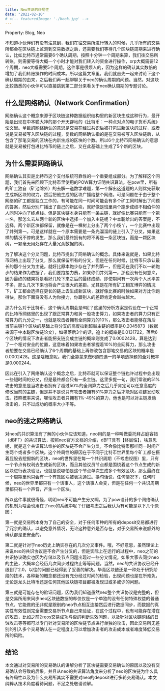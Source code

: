```yaml
---
title: Neo共识的终局性
date: "2021-02-10"
# <!-- featuredImage: './book.jpg' -->
---
```


Property: Blog, Neo

不知道小伙伴们有没有注意到，我们在往交易所进行转入的时候，几乎所有的交易所都会在区块链上监测到交易数据之后，还需要我们等待几个区块链周期来进行确认，比如比特币通常需要6个确认周期，按照十分钟一个周期来算，我们往交易所转账，则需要等待大概一个小时才能对我们转入的资金进行操作，xrp大概需要12个周期，neo大概需要5个周期。这件事是很烦人的，因为这样的确认其实数倍的增加了我们转账操作的时间成本。所以这篇文章里，我们就首先一起来讨论下这个确认周期的由来，之后我们再一起聊聊关于neo的确认周期的问题。当然，对这块比较熟悉的小伙伴可以直接跳到第二部分来看关于neo确认周期的专题讨论。

## 什么是网络确认（Network Confirmation）

网络确认这个概念来源于区块链这种数据组织结构里的新区块生成这种行为，最开始是出现在中本聪大神的那个开天辟地的《比特币：一种点对点的电子货币系统》论文里。单数的网络确认的意思是交易在经过共识后被打包进新区块的过程，或者说是交易被写入区块链的过程，复数的网络确认指的是在交易被写入区块链后，从包含了那笔交易的区块在内新生成的区块的个数。所以6个比特币网络确认的意思就是交易被打包进比特币的链上之后，又在此基础上生成了5个新的区块。

## 为什么需要网路确认

网络确认其实是比特币这个支付系统可靠性的一个重要组成部分。为了解释这个问题，我们首先来回顾下比特币里使用的POW算力证明共识算法。在pow里，所有的矿工独自（矿池除外）的去解一道数学难题，第一个解出这道题的人则优先获取生成新区块的权力，然后把他生成的区块广播给整个网络。可是问题在于由于整个网络的矿工都是独立工作的，有可能在同一时间可能会有多个矿工同时解出了问题的答案，然后分别广播出了自己的新区块，就好像是班里两个跑步成绩不相伯仲的人同时冲向了终点线。但是区块链本身只能有一条主链，就好像比赛只能有一个第一名，那怎么去从两个新的区块中选择一个加入主链呢？中本聪给出的答案是，不选择，两个新区块都保留，就像是在一棵树上分出了两个小枝丫，一个比赛中出现了并列第一。可是这样就在一个原本需要是一条光溜溜的链上引入了分叉，如果这样的情况不停的发生，那么我们最终拥有的将不再是一条区块链，而是一颗区块树，一颗毫无用处存在大量冗余数据的树。

为了解决这个分叉问题，比特币提出了网络确认的概念。具体来说就是，如果比特币网络上出现了分叉，那么就保留所有的分叉，但是在任何时候，比特币只承认最长的那个分叉为主链。就好比原本跑步存在了并列第一，但是现在我们不以一轮跑步的结果作为依据了，我们要跑接力赛，如果你们并列第一，那也没有任何意义，因为最终的结果将是看好几轮下来之后的最终成绩，即使期间有一次两个人水平差不多，那么几次下来也将会产生很大的差距。尤其是在所有矿工相互博弈的情况下，矿工都会选择在更长的链上去生成新区块，就好像比赛的时候如果对方比你跑得快，那你下面将没有人为你接力，你跟别人的差距肯定会越拉越大。

那为什么对于比特币，这个确认周期会是6呢？这里的分析方案是假设在一个正常的比特币网络里的出现了跟正常算力和另一股攻击算力，如果攻击者的算力只有正常算力的九分之一，也就是攻击者拥有全网算力的10%，那么攻击者能够在落后当前主链1个区块的基础上将分支的高度拉到超越主链的概率是0.2045873（数据来源于中本聪区块链论文），如果落后3个的话，追上的概率是0.0131722，落后6个区块的情况下攻击者能把支链变成主链的概率则变成了0.0002428，算是达到了一个相对安全的位置，这意味着如果攻击者掌握着10%的全网算力，那么攻击者想要在交易已经确认了6个周期的基础上再修改包含那笔交易的区块的概率是0.0002428。这是啥概念呢，我们全靠蒙来做6道四选一的单项选择题的全对概率是0.000244。

因此在引入了网络确认这个概念之后，比特币就可以保证整个链也许过程中会出现一些短时间的分叉，但是最终都会只有一条主链。这里多提一句，我们常说的51%攻击的意思是当攻击者拥有了超过50%的全网算力之后几乎肯定可以任意高度的修改当前的主链，但是并不是说只有攻击者拥有51%算力之后才能对区块链发动攻击。按照概率来说，哪怕攻击者只拥有1%-49%的算力，他也是可以对主链发动攻击的，只不过成功的概率大小不等。

## neo的迷之网络确认

对neo的共识算法有了解的小伙伴应该知道，neo用的是一种叫做委托拜占庭容错（dBFT）的共识算法，按照neo官方文档的介绍，dBFT具有【终局性】，啥意思呢，就是这个共识算法维护的区块链不会产生分叉，不会像比特币那样同一时间产生两个或者多个区块。这个终局性的原因在于不同于比特币世界里每个矿工都在撅着屁股去挖掘新的区块，neo的世界里在每一个共识周期（不考虑视图）里，只有一个节点有权利去生成新的区块，而且其他议员节点都是围绕着这个节点生成的新区块进行表决验证，也就是说哪怕是这个节点单次生成多个有效区块，那么最终在一个周期里也只会有一个有效区块被表决通过。换句话说，任何情况下，任何时候，neo的世界里都只有一个话事人，这个话事人会变，但是在任何一个共识周期里都只有一个声音，产生一个区块。

所以这件事就很奇怪，明明neo不可能产生分叉啊，为了pow设计的多个网络确认的机制为啥会也用在了neo的系统中呢？仔细考虑之后我认为有可能是以下几个原因：

第一就是交易所本身为了自己的安全，对于任何币种的所有的deposit交易都进行了冗余的确认，以避免意外情况，无论这种意外是否存在，对于交易所来说额外的确认都是更安全的。

第二就是针对于neo历史上确实存在的几次分叉事件。哦，不好意思，虽然理论上来说neo的共识协议是不会产生分叉的，但是实际上在运行的过程中，neo之前的共识协议确实也因为存储以及节点问题出现过一些分叉情况，如果大家去同步neo的主链，大概率会经历几次同步过程终止等等问题。当然，neo的共识协议已经升级到了2.0，以往的问题已经得到了妥善的解决。毕竟区块链还是一种处于研究阶段的技术，各种新的概念都还没有充分经过时间的检验，出现问题也是在所难免，无论是龙头比特币还是任何其他区块链项目都被发现过或多或少的问题。

第三就是可能存在的验证问题，因为我们知道虽然neo整个共识协议是完整的，但是交易所用来同步neo区块链数据的却仅仅是一个单独的没有任何特殊权益的普通节点，它能做的无非就是跟别的neo节点相互连接然后进行数据同步，而数据的真实性有效性则完全需要交易所节点自己来验证，在这个过程中，也有可能存在潜在的攻击，比如之前对eos交易成功与否的判断失效问题，以及针对区块链网络的日蚀攻击等等都可以专门针对交易所的区块链节点进行单独的攻击，因此交易所无差别的引入多个交易确认在一定程度上可以增加攻击者的攻击成本或者难度降低交易所的风险。

## 结论

本文通过对交易所的交易确认的讲解分析了区块链需要交易确认的原因以及没有交易确认会导致的后果，并且从neo的共识算法角度来分析了neo的区块链为什么具有终局性以及为什么交易所其实不需要对neo的deposit进行多轮交易确认。本文纯粹从技术角度看待问题，不足之处敬请谅解。